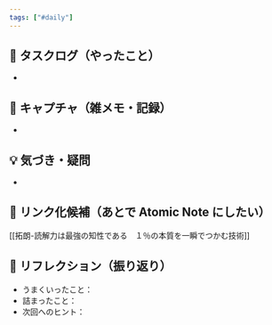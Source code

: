 ```yaml
---
tags: ["#daily"]
---
```


## 🔄 タスクログ（やったこと）
- 

## 📝 キャプチャ（雑メモ・記録）
- 

## 💡 気づき・疑問
- 

## 🔗 リンク化候補（あとで Atomic Note にしたい）

[[拓朗-読解力は最強の知性である　１％の本質を一瞬でつかむ技術]]





## 🧠 リフレクション（振り返り）
- うまくいったこと：
- 詰まったこと：
- 次回へのヒント：


